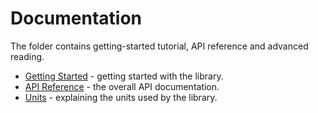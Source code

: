 # Documentation

The folder contains getting-started tutorial, API reference and advanced reading.

* [Getting Started](getting-started.md) - getting started with the library. 
* [API Reference](api-reference.md) - the overall API documentation. 
* [Units](units.md) - explaining the units used by the library. 

